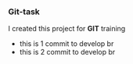 ### Git-task
I created this project for **GIT** training
- this is 1 commit to develop br
- this is 2 commit to develop br